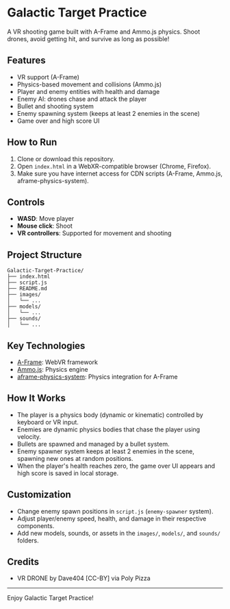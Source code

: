 # Galactic Target Practice

A VR shooting game built with A-Frame and Ammo.js physics. Shoot drones, avoid getting hit, and survive as long as possible!

## Features
- VR support (A-Frame)
- Physics-based movement and collisions (Ammo.js)
- Player and enemy entities with health and damage
- Enemy AI: drones chase and attack the player
- Bullet and shooting system
- Enemy spawning system (keeps at least 2 enemies in the scene)
- Game over and high score UI

## How to Run
1. Clone or download this repository.
2. Open `index.html` in a WebXR-compatible browser (Chrome, Firefox).
3. Make sure you have internet access for CDN scripts (A-Frame, Ammo.js, aframe-physics-system).

## Controls
- **WASD**: Move player
- **Mouse click**: Shoot
- **VR controllers**: Supported for movement and shooting

## Project Structure
```
Galactic-Target-Practice/
├── index.html
├── script.js
├── README.md
├── images/
│   └── ...
├── models/
│   └── ...
├── sounds/
│   └── ...
```

## Key Technologies
- [A-Frame](https://aframe.io/): WebVR framework
- [Ammo.js](https://github.com/kripken/ammo.js/): Physics engine
- [aframe-physics-system](https://github.com/c-frame/aframe-physics-system): Physics integration for A-Frame

## How It Works
- The player is a physics body (dynamic or kinematic) controlled by keyboard or VR input.
- Enemies are dynamic physics bodies that chase the player using velocity.
- Bullets are spawned and managed by a bullet system.
- Enemy spawner system keeps at least 2 enemies in the scene, spawning new ones at random positions.
- When the player's health reaches zero, the game over UI appears and high score is saved in local storage.

## Customization
- Change enemy spawn positions in `script.js` (`enemy-spawner` system).
- Adjust player/enemy speed, health, and damage in their respective components.
- Add new models, sounds, or assets in the `images/`, `models/`, and `sounds/` folders.

## Credits
- VR DRONE by Dave404 [CC-BY] via Poly Pizza

---
Enjoy Galactic Target Practice!
